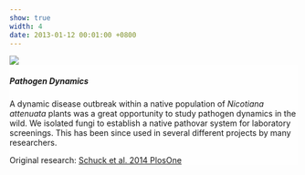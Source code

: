 ```yaml
---
show: true
width: 4
date: 2013-01-12 00:01:00 +0800
---
```

<div>
  <img data-src="{{ 'assets/images/photos/IMG_2096m.jpg' | relative_url }}" class="lazy w-100 rounded-sm" src="{{ '/assets/images/empty_300x200.png' | relative_url }}">

  <div class="card-img-overlay" style="overflow: scroll; background: rgb(255,255,255,0.5)">
    <h5 class="card-title">Pathogen Dynamics</h5>
    <p class="card-text">
      A dynamic disease outbreak within a native population of <i>Nicotiana attenuata</i> plants was a great opportunity to study pathogen dynamics in the wild. We isolated fungi to establish a native pathovar system for laboratory screenings. This has been since used in several different projects by many researchers.
    </p>
       <span>
        Original research: 
        <a href="https://journals.plos.org/plosone/article?id=10.1371/journal.pone.0102915">
            Schuck et al. 2014 PlosOne
        </a>
    </span>
  </div>
</div>
